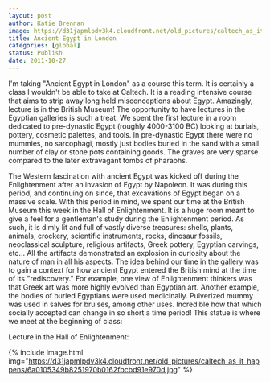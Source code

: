```yaml
---
layout: post
author: Katie Brennan
image: https://d31japmlpdv3k4.cloudfront.net/old_pictures/caltech_as_it_happens/6a0105349b8251970b0154364a1f40970c.jpg
title: Ancient Egypt in London
categories: [global]
status: Publish
date: 2011-10-27
---
```


I'm taking "Ancient Egypt in London" as a course this term. It is certainly a class I wouldn't be able to take at Caltech. It is a reading intensive course that aims to strip away long held misconceptions about Egypt. Amazingly, lecture is in the British Museum! The opportunity to have lectures in the Egyptian galleries is such a treat. We spent the first lecture in a room dedicated to pre-dynastic Egypt (roughly 4000-3100 BC) looking at burials, pottery, cosmetic palettes, and tools. In pre-dynastic Egypt there were no mummies, no sarcophagi, mostly just bodies buried in the sand with a small number of clay or stone pots containing goods. The graves are very sparse compared to the later extravagant tombs of pharaohs.

The Western fascination with ancient Egypt was kicked off during the Enlightenment after an invasion of Egypt by Napoleon. It was during this period, and continuing on since, that excavations of Egypt began on a massive scale. With this period in mind, we spent our time at the British Museum this week in the Hall of Enlightenment. It is a huge room meant to give a feel for a gentleman's study during the Enlightenment period. As such, it is dimly lit and full of vastly diverse treasures: shells, plants, animals, crockery, scientific instruments, rocks, dinosaur fossils, neoclassical sculpture, religious artifacts, Greek pottery, Egyptian carvings, etc... All the artifacts demonstrated an explosion in curiosity about the nature of man in all his aspects. The idea behind our time in the gallery was to gain a context for how ancient Egypt entered the British mind at the time of its "rediscovery." For example, one view of Enlightenment thinkers was that Greek art was more highly evolved than Egyptian art. Another example, the bodies of buried Egyptians were used medicinally. Pulverized mummy was used in salves for bruises, among other uses. Incredible how that which socially accepted can change in so short a time period!
This statue is where we meet at the beginning of class:

Lecture in the Hall of Enlightenment:


{% include image.html img="https://d31japmlpdv3k4.cloudfront.net/old_pictures/caltech_as_it_happens/6a0105349b8251970b0162fbcbd91e970d.jpg" %}
